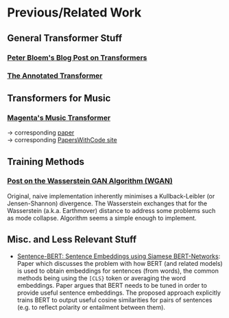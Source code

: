 # Previous/Related Work

## General Transformer Stuff

### [Peter Bloem's Blog Post on Transformers](http://peterbloem.nl/blog/transformers)

### [The Annotated Transformer](https://nlp.seas.harvard.edu/2018/04/03/attention.html)


## Transformers for Music

### [Magenta's Music Transformer](https://magenta.tensorflow.org/music-transformer)
   -> corresponding [paper](https://arxiv.org/pdf/1809.04281v3.pdf) <br>
   -> corresponding [PapersWithCode site](https://paperswithcode.com/paper/music-transformer)




## Training Methods

### [Post on the Wasserstein GAN Algorithm (WGAN)](https://lilianweng.github.io/lil-log/2017/08/20/from-GAN-to-WGAN.html)
Original, naive implementation inherently minimises a Kullback-Leibler (or Jensen-Shannon) divergence. The Wasserstein exchanges that for the Wasserstein
(a.k.a. Earthmover) distance to address some problems such as mode collapse. Algorithm seems a simple enough to implement.





## Misc. and Less Relevant Stuff


 - [Sentence-BERT: Sentence Embeddings using Siamese BERT-Networks](https://arxiv.org/pdf/1908.10084.pdf): Paper which discusses the problem with how BERT (and related models) is used to obtain embeddings for sentences (from words), the common methods being using the `[CLS}` token or averaging the word embeddings. Paper argues that BERT needs to be tuned in order to provide useful sentence embeddings. The proposed approach explicitly trains BERT to output useful cosine similarities for pairs of sentences (e.g. to reflect polarity or entailment between them).
